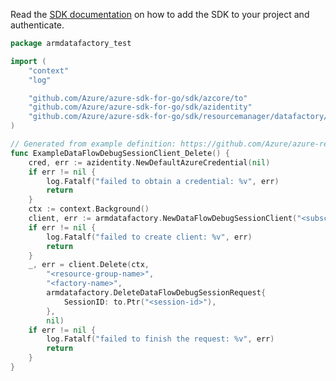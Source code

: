 Read the [SDK documentation](https://github.com/Azure/azure-sdk-for-go/blob/sdk%2Fresourcemanager%2Fdatafactory%2Farmdatafactory%2Fv0.5.0/sdk/resourcemanager/datafactory/armdatafactory/README.md) on how to add the SDK to your project and authenticate.

```go
package armdatafactory_test

import (
	"context"
	"log"

	"github.com/Azure/azure-sdk-for-go/sdk/azcore/to"
	"github.com/Azure/azure-sdk-for-go/sdk/azidentity"
	"github.com/Azure/azure-sdk-for-go/sdk/resourcemanager/datafactory/armdatafactory"
)

// Generated from example definition: https://github.com/Azure/azure-rest-api-specs/tree/main/specification/datafactory/resource-manager/Microsoft.DataFactory/stable/2018-06-01/examples/DataFlowDebugSession_Delete.json
func ExampleDataFlowDebugSessionClient_Delete() {
	cred, err := azidentity.NewDefaultAzureCredential(nil)
	if err != nil {
		log.Fatalf("failed to obtain a credential: %v", err)
		return
	}
	ctx := context.Background()
	client, err := armdatafactory.NewDataFlowDebugSessionClient("<subscription-id>", cred, nil)
	if err != nil {
		log.Fatalf("failed to create client: %v", err)
		return
	}
	_, err = client.Delete(ctx,
		"<resource-group-name>",
		"<factory-name>",
		armdatafactory.DeleteDataFlowDebugSessionRequest{
			SessionID: to.Ptr("<session-id>"),
		},
		nil)
	if err != nil {
		log.Fatalf("failed to finish the request: %v", err)
		return
	}
}
```
